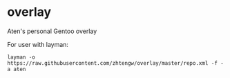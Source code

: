 # overlay
Aten's personal Gentoo overlay

For user with layman:
  
    layman -o https://raw.githubusercontent.com/zhtengw/overlay/master/repo.xml -f -a aten
